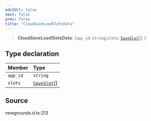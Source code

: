 ```yaml
---
editUrl: false
next: false
prev: false
title: "CloudSaveLoadSlotsData"
---
```


> **CloudSaveLoadSlotsData**: \{`app_id`: `string`;`slots`: [`SaveSlot`](/api/type-aliases/saveslot/)[];  }

## Type declaration

| Member | Type |
| :------ | :------ |
| `app_id` | `string` |
| `slots` | [`SaveSlot`](/api/type-aliases/saveslot/)[] |

## Source

newgrounds.d.ts:213

